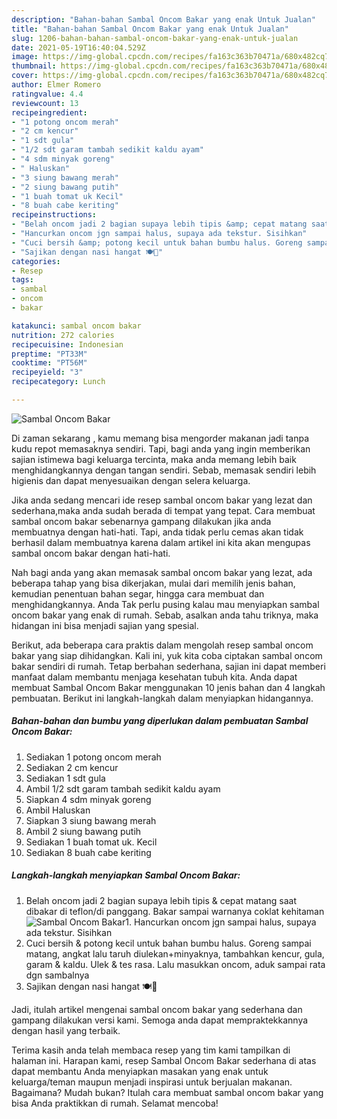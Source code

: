 ```yaml
---
description: "Bahan-bahan Sambal Oncom Bakar yang enak Untuk Jualan"
title: "Bahan-bahan Sambal Oncom Bakar yang enak Untuk Jualan"
slug: 1206-bahan-bahan-sambal-oncom-bakar-yang-enak-untuk-jualan
date: 2021-05-19T16:40:04.529Z
image: https://img-global.cpcdn.com/recipes/fa163c363b70471a/680x482cq70/sambal-oncom-bakar-foto-resep-utama.jpg
thumbnail: https://img-global.cpcdn.com/recipes/fa163c363b70471a/680x482cq70/sambal-oncom-bakar-foto-resep-utama.jpg
cover: https://img-global.cpcdn.com/recipes/fa163c363b70471a/680x482cq70/sambal-oncom-bakar-foto-resep-utama.jpg
author: Elmer Romero
ratingvalue: 4.4
reviewcount: 13
recipeingredient:
- "1 potong oncom merah"
- "2 cm kencur"
- "1 sdt gula"
- "1/2 sdt garam tambah sedikit kaldu ayam"
- "4 sdm minyak goreng"
- " Haluskan"
- "3 siung bawang merah"
- "2 siung bawang putih"
- "1 buah tomat uk Kecil"
- "8 buah cabe keriting"
recipeinstructions:
- "Belah oncom jadi 2 bagian supaya lebih tipis &amp; cepat matang saat dibakar di teflon/di panggang. Bakar sampai warnanya coklat kehitaman"
- "Hancurkan oncom jgn sampai halus, supaya ada tekstur. Sisihkan"
- "Cuci bersih &amp; potong kecil untuk bahan bumbu halus. Goreng sampai matang, angkat lalu taruh diulekan+minyaknya, tambahkan kencur, gula, garam &amp; kaldu. Ulek &amp; tes rasa. Lalu masukkan oncom, aduk sampai rata dgn sambalnya"
- "Sajikan dengan nasi hangat 🍽🍚"
categories:
- Resep
tags:
- sambal
- oncom
- bakar

katakunci: sambal oncom bakar 
nutrition: 272 calories
recipecuisine: Indonesian
preptime: "PT33M"
cooktime: "PT56M"
recipeyield: "3"
recipecategory: Lunch

---
```



![Sambal Oncom Bakar](https://img-global.cpcdn.com/recipes/fa163c363b70471a/680x482cq70/sambal-oncom-bakar-foto-resep-utama.jpg)

Di zaman  sekarang , kamu memang bisa mengorder makanan jadi tanpa kudu repot memasaknya sendiri. Tapi, bagi anda yang ingin memberikan sajian istimewa bagi keluarga tercinta, maka anda memang lebih baik menghidangkannya dengan tangan sendiri. Sebab, memasak sendiri lebih higienis dan dapat menyesuaikan dengan selera keluarga.

Jika anda sedang mencari ide resep sambal oncom bakar yang lezat dan sederhana,maka anda sudah berada di tempat yang tepat. Cara membuat sambal oncom bakar  sebenarnya gampang dilakukan jika anda membuatnya dengan hati-hati. Tapi, anda tidak perlu cemas akan tidak berhasil dalam membuatnya 
karena dalam artikel ini kita akan mengupas sambal oncom bakar dengan hati-hati.  



Nah bagi anda yang akan memasak sambal oncom bakar yang lezat, ada beberapa tahap yang bisa dikerjakan, mulai dari memilih jenis bahan, kemudian penentuan bahan segar, hingga cara membuat dan menghidangkannya. Anda Tak perlu pusing kalau mau menyiapkan sambal oncom bakar yang enak di rumah. Sebab, asalkan anda  tahu triknya, maka hidangan ini bisa menjadi sajian yang spesial.

Berikut, ada beberapa cara praktis  dalam mengolah resep sambal oncom bakar yang siap dihidangkan. Kali ini, yuk kita coba ciptakan sambal oncom bakar sendiri di rumah. Tetap berbahan sederhana, sajian ini dapat memberi manfaat dalam membantu menjaga kesehatan tubuh kita. Anda dapat membuat Sambal Oncom Bakar menggunakan 10 jenis bahan dan 4 langkah pembuatan. Berikut ini langkah-langkah dalam menyiapkan hidangannya.

<!--inarticleads1-->

##### Bahan-bahan dan bumbu yang diperlukan dalam pembuatan Sambal Oncom Bakar:

1. Sediakan 1 potong oncom merah
1. Sediakan 2 cm kencur
1. Sediakan 1 sdt gula
1. Ambil 1/2 sdt garam tambah sedikit kaldu ayam
1. Siapkan 4 sdm minyak goreng
1. Ambil  Haluskan
1. Siapkan 3 siung bawang merah
1. Ambil 2 siung bawang putih
1. Sediakan 1 buah tomat uk. Kecil
1. Sediakan 8 buah cabe keriting




<!--inarticleads2-->

##### Langkah-langkah menyiapkan Sambal Oncom Bakar:

1. Belah oncom jadi 2 bagian supaya lebih tipis &amp; cepat matang saat dibakar di teflon/di panggang. Bakar sampai warnanya coklat kehitaman
<img src="https://img-global.cpcdn.com/steps/89ff4c0985a53139/160x128cq70/sambal-oncom-bakar-langkah-memasak-1-foto.jpg" alt="Sambal Oncom Bakar">1. Hancurkan oncom jgn sampai halus, supaya ada tekstur. Sisihkan
1. Cuci bersih &amp; potong kecil untuk bahan bumbu halus. Goreng sampai matang, angkat lalu taruh diulekan+minyaknya, tambahkan kencur, gula, garam &amp; kaldu. Ulek &amp; tes rasa. Lalu masukkan oncom, aduk sampai rata dgn sambalnya
1. Sajikan dengan nasi hangat 🍽🍚




Jadi, itulah artikel mengenai  sambal oncom bakar  yang sederhana dan gampang dilakukan versi kami. Semoga anda dapat mempraktekkannya dengan hasil yang terbaik. 

Terima kasih anda telah membaca resep yang tim kami tampilkan di halaman ini. Harapan kami, resep  Sambal Oncom Bakar sederhana di atas dapat membantu Anda menyiapkan masakan yang enak untuk keluarga/teman maupun menjadi inspirasi untuk berjualan makanan. Bagaimana? Mudah bukan? Itulah cara membuat sambal oncom bakar yang bisa Anda praktikkan di rumah. Selamat mencoba!

